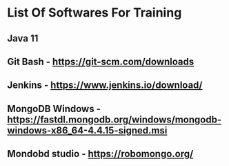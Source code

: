 # List Of Softwares For Training 

## Java 11 

## Git Bash - https://git-scm.com/downloads

## Jenkins - https://www.jenkins.io/download/

## MongoDB Windows - https://fastdl.mongodb.org/windows/mongodb-windows-x86_64-4.4.15-signed.msi

## Mondobd studio -  https://robomongo.org/ 



